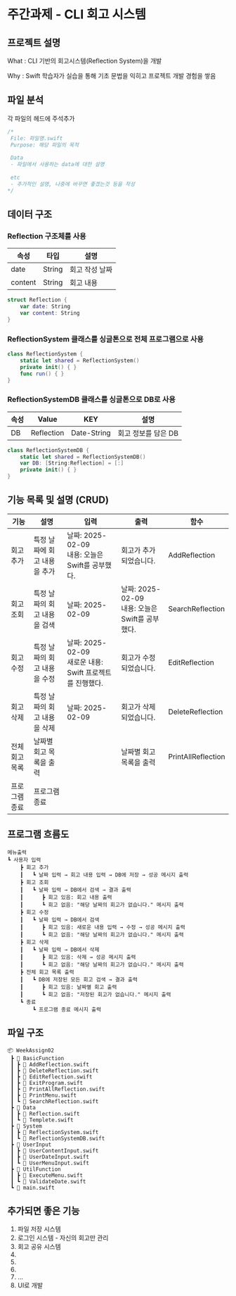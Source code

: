 
# 주간과제 - CLI 회고 시스템
 <!-- --- -->
## 프로젝트 설명
What : CLI 기반의 회고시스템(Reflection System)을 개발

Why : Swift 학습자가 실습을 통해 기초 문법을 익히고 프로젝트 개발 경험을 쌓음

## 파일 분석
각 파일의 헤드에 주석추가
```swift 
/*
 File: 파일명.swift
 Purpose: 해당 파일의 목적
 
 Data
 - 파일에서 사용하는 data에 대한 설명
 
 etc
 - 추가적인 설명, 나중에 바꾸면 좋겠는것 등을 작성
*/
```

## 데이터 구조
### Reflection 구조체를 사용
  
|속성|타입|설명|
|---|---|---|
|date|String|회고 작성 날짜|
|content|String|회고 내용|
```swift
struct Reflection {
    var date: String
    var content: String
}
```
### ReflectionSystem 클래스를 싱글톤으로 전체 프로그램으로 사용
```swift
class ReflectionSystem {
    static let shared = ReflectionSystem()
    private init() { }
    func run() { }
}
```
### ReflectionSystemDB 클래스를 싱글톤으로 DB로 사용
|속성|Value|KEY|설명|
|---|---|---|---|
|DB|Reflection|Date-String|회고 정보를 담은 DB|
```swift
class ReflectionSystemDB {
    static let shared = ReflectionSystemDB()
    var DB: [String:Reflection] = [:]
    private init() { }
}
```

## 기능 목록 및 설명 (CRUD)

|기능|설명|입력|출력|함수|
|---|---|---|---|---|
|회고 추가|특정 날짜에 회고 내용을 추가|날짜: 2025-02-09<br>내용: 오늘은 Swift를 공부했다.|회고가 추가되었습니다.|AddReflection|
|회고 조회|특정 날짜의 회고 내용을 검색|날짜: 2025-02-09|날짜: 2025-02-09<br>내용: 오늘은 Swift를 공부했다.|SearchReflection|
|회고 수정|특정 날짜의 회고 내용을 수정|날짜: 2025-02-09<br>새로운 내용: Swift 프로젝트를 진행했다.|회고가 수정되었습니다.|EditReflection|
|회고 삭제|특정 날짜의 회고 내용을 삭제|날짜: 2025-02-09|회고가 삭제되었습니다.|DeleteReflection|
|전체 회고 목록|날짜별 회고 목록을 출력||날짜별 회고 목록을 출력|PrintAllReflection|
|프로그램 종료|프로그램 종료||||

## 프로그램 흐름도
```
메뉴출력
┗ 사용자 입력
    ┣ 회고 추가
    ┃   ┗ 날짜 입력 → 회고 내용 입력 → DB에 저장 → 성공 메시지 출력
    ┣ 회고 조회
    ┃   ┗ 날짜 입력 → DB에서 검색 → 결과 출력
    ┃      ┣ 회고 있음: 회고 내용 출력
    ┃      ┗ 회고 없음: "해당 날짜의 회고가 없습니다." 메시지 출력
    ┣ 회고 수정
    ┃   ┗ 날짜 입력 → DB에서 검색
    ┃      ┣ 회고 있음: 새로운 내용 입력 → 수정 → 성공 메시지 출력
    ┃      ┗ 회고 없음: "해당 날짜의 회고가 없습니다." 메시지 출력
    ┣ 회고 삭제
    ┃   ┗ 날짜 입력 → DB에서 삭제
    ┃      ┣ 회고 있음: 삭제 → 성공 메시지 출력
    ┃      ┗ 회고 없음: "해당 날짜의 회고가 없습니다." 메시지 출력
    ┣ 전체 회고 목록 출력
    ┃   ┗ DB에 저장된 모든 회고 검색 → 결과 출력
    ┃      ┣ 회고 있음: 날짜별 회고 출력
    ┃      ┗ 회고 없음: "저장된 회고가 없습니다." 메시지 출력
    ┗ 종료
        ┗ 프로그램 종료 메시지 출력
```




## 파일 구조
<!--
vscode에서 원하는 폴더 우클릭 generate to tree 하면 나오는거 복사
```
WeekAssign02
 ┣ BasicFunction: 메뉴에 등록된 기능
 ┃ ┣ AddReflection.swift
 ┃ ┣ DeleteReflection.swift
 ┃ ┣ EditReflection.swift
 ┃ ┣ PrintAllReflection.swift
 ┃ ┣ PrintMenu.swift
 ┃ ┗ SearchReflection.swift
 ┣ Data: Data형태에 따른 파일
 ┃ ┣ Reflection.swift
 ┃ ┗ ReflectionMenu.swift
 ┣ System: 프로그램, DB 등
 ┃ ┣ ReflectionSystem.swift
 ┃ ┗ ReflectionSystemDB.swift
 ┣ UtilFunction: 메뉴에 등록은 안됬지만 필요한 기능
 ┣ Templete.swift: 파일 형식 기록
 ┗ main.swift: 프로그램 실행
```
 --->

```
📦 WeekAssign02
 ┣ 📂 BasicFunction
 ┃ ┣ 📜 AddReflection.swift
 ┃ ┣ 📜 DeleteReflection.swift
 ┃ ┣ 📜 EditReflection.swift
 ┃ ┣ 📜 ExitProgram.swift
 ┃ ┣ 📜 PrintAllReflection.swift
 ┃ ┣ 📜 PrintMenu.swift
 ┃ ┗ 📜 SearchReflection.swift
 ┣ 📂 Data
 ┃ ┣ 📜 Reflection.swift
 ┃ ┗ 📜 Templete.swift
 ┣ 📂 System
 ┃ ┣ 📜 ReflectionSystem.swift
 ┃ ┗ 📜 ReflectionSystemDB.swift
 ┣ 📂 UserInput
 ┃ ┣ 📜 UserContentInput.swift
 ┃ ┣ 📜 UserDateInput.swift
 ┃ ┗ 📜 UserMenuInput.swift
 ┣ 📂 UtilFunction
 ┃ ┣ 📜 ExecuteMenu.swift
 ┃ ┗ 📜 ValidateDate.swift
 ┗ 📜 main.swift
```
## 추가되면 좋은 기능
1. 파일 저장 시스템
2. 로그인 시스템 - 자신의 회고만 관리
3. 회고 공유 시스템
4. 
5. 
6. 
7. ...
8. UI로 개발
